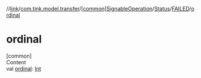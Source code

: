 //[link](../../../../index.md)/[com.tink.model.transfer](../../../index.md)/[[common]SignableOperation](../../index.md)/[Status](../index.md)/[FAILED](index.md)/[ordinal](ordinal.md)



# ordinal  
[common]  
Content  
val [ordinal](ordinal.md): [Int](https://kotlinlang.org/api/latest/jvm/stdlib/kotlin/-int/index.html)  



